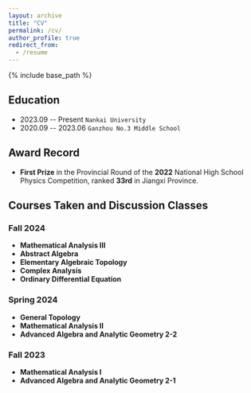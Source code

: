 ```yaml
---
layout: archive
title: "CV"
permalink: /cv/
author_profile: true
redirect_from:
  - /resume
---
```


{% include base_path %}

Education
------
* 2023.09 -- Present `Nankai University`
* 2020.09 -- 2023.06 `Ganzhou No.3 Middle School`

Award Record
------

* **First Prize** in the Provincial Round of the **2022** National High School Physics Competition, ranked **33rd** in Jiangxi Province.

Courses Taken and Discussion Classes
------

### Fall 2024
* **Mathematical Analysis III**
* **Abstract Algebra**
* **Elementary Algebraic Topology**
* **Complex Analysis**
* **Ordinary Differential Equation**

### Spring 2024
* **General Topology**
* **Mathematical Analysis II**
* **Advanced Algebra and Analytic Geometry 2-2**

### Fall 2023
* **Mathematical Analysis I**
* **Advanced Algebra and Analytic Geometry 2-1**




